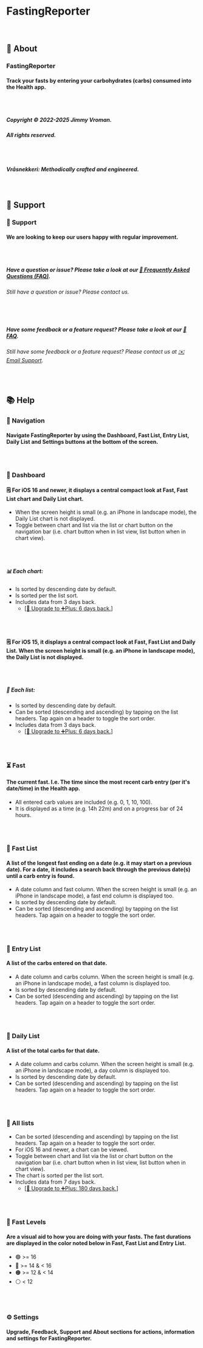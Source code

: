 # FastingReporter

###### &nbsp;  

## 📖 About
### FastingReporter
#### Track your fasts by entering your carbohydrates (carbs) consumed into the Health app.

###### &nbsp;  

##### Copyright © 2022-2025 Jimmy Vroman.
##### All rights reserved.

###### &nbsp;  

##### Vråsnekkeri: Methodically crafted and engineered.

###### &nbsp;  

## 🛟 Support
###  📧 Support
#### We are looking to keep our users happy with regular improvement.

###### &nbsp;  

##### Have a question or issue? Please take a look at our [📌 Frequently Asked Questions (FAQ)](http://vraasnekkeri.com/faq/).
###### Still have a question or issue? Please contact us.

###### &nbsp;  

##### Have some feedback or a feature request? Please take a look at our [📌 FAQ](http://vraasnekkeri.com/faq/).
###### Still have some feedback or a feature request? Please contact us at [✉️ Email Support](mailto:support@vraasnekkeri.com?subject=FastingReporter%20Support%3A%20Feedback%7CFeature%7CIssue%3A&body=Please%20describe%20your%20feedback,%20feature%20request%20or%20issue%20below.%0A----------------------------------%0A%20).

###### &nbsp;  

## 📚 Help
### 🧭 Navigation
#### Navigate FastingReporter by using the Dashboard, Fast List, Entry List, Daily List and Settings buttons at the bottom of the screen.

###### &nbsp;  

### 🚗 Dashboard
#### 🗒️ For iOS 16 and newer, it displays a central compact look at Fast, Fast List chart and Daily List chart.
+ When the screen height is small (e.g. an iPhone in landscape mode), the Daily List chart is not displayed.
+ Toggle between chart and list via the list or chart button on the navigation bar (i.e. chart button when in list view, list button when in chart view).

###### &nbsp;  

##### 📊 Each chart:
+ Is sorted by descending date by default.
+ Is sorted per the list sort.
+ Includes data from 3 days back.
    + [[🚀 Upgrade to ➕Plus: 6 days back.](http://vraasnekkeri.com/apps/)]

###### &nbsp;  

#### 🗒️ For iOS 15, it displays a central compact look at Fast, Fast List and Daily List. When the screen height is small (e.g. an iPhone in landscape mode), the Daily List is not displayed.

###### &nbsp;  

##### 🧾 Each list:
+ Is sorted by descending date by default.
+ Can be sorted (descending and ascending) by tapping on the list headers. Tap again on a header to toggle the sort order.
+ Includes data from 3 days back.
    + [[🚀 Upgrade to ➕Plus: 6 days back.](http://vraasnekkeri.com/apps/)]

###### &nbsp;  

### ⏳ Fast
#### The current fast. I.e. The time since the most recent carb entry (per it's date/time) in the Health app.
+ All entered carb values are included (e.g. 0, 1, 10, 100).
+ It is displayed as a time (e.g. 14h 22m) and on a progress bar of 24 hours.

###### &nbsp;  

### 🧾 Fast List
#### A list of the longest fast ending on a date (e.g. it may start on a previous date). For a date, it includes a search back through the previous date(s) until a carb entry is found.
+ A date column and fast column. When the screen height is small (e.g. an iPhone in landscape mode), a fast end column is displayed too.
+ Is sorted by descending date by default.
+ Can be sorted (descending and ascending) by tapping on the list headers. Tap again on a header to toggle the sort order.

###### &nbsp;  

### 🧾 Entry List
#### A list of the carbs entered on that date.
+ A date column and carbs column. When the screen height is small (e.g. an iPhone in landscape mode), a fast column is displayed too.
+ Is sorted by descending date by default.
+ Can be sorted (descending and ascending) by tapping on the list headers. Tap again on a header to toggle the sort order.

###### &nbsp;  

### 🧾 Daily List
#### A list of the total carbs for that date.
+ A date column and carbs column. When the screen height is small (e.g. an iPhone in landscape mode), a day column is displayed too.
+ Is sorted by descending date by default.
+ Can be sorted (descending and ascending) by tapping on the list headers. Tap again on a header to toggle the sort order.

###### &nbsp;  

### 🧾 All lists
+ Can be sorted (descending and ascending) by tapping on the list headers. Tap again on a header to toggle the sort order.
+ For iOS 16 and newer, a chart can be viewed.
+ Toggle between chart and list via the list or chart button on the navigation bar (i.e. chart button when in list view, list button when in chart view).
+ The chart is sorted per the list sort.
+ Includes data from 7 days back.
    + [[🚀 Upgrade to ➕Plus: 180 days back.](http://vraasnekkeri.com/apps/)]

###### &nbsp;  

### 🔑 Fast Levels
#### Are a visual aid to how you are doing with your fasts. The fast durations are displayed in the color noted below in Fast, Fast List and Entry List.
+ 🟢 >= 16
+ 🔵 >= 14 & < 16
+ 🟠 >= 12 & < 14
+ ⚪️ < 12

###### &nbsp;  

### ⚙️ Settings
#### Upgrade, Feedback, Support and About sections for actions, information and settings for FastingReporter.

